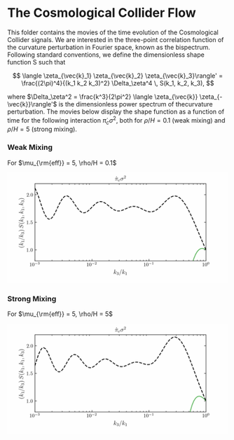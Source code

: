 # The Cosmological Collider Flow

This folder contains the movies of the time evolution of the Cosmological Collider signals. We are interested in the three-point correlation function of the curvature perturbation in Fourier space, known as the bispectrum. Following standard conventions, we define the dimensionless shape function S such that 

$$
\langle \zeta_{\vec{k}_1} \zeta_{\vec{k}_2} \zeta_{\vec{k}_3}\rangle' = \frac{(2\pi)^4}{(k_1 k_2 k_3)^2} \Delta_\zeta^4 \, S(k_1, k_2, k_3),
$$

where $\Delta_\zeta^2 = \frac{k^3}{2\pi^2} \langle \zeta_{\vec{k}} \zeta_{-\vec{k}}\rangle'$ is the dimensionless power spectrum of thecurvature perturbation. The movies below display the shape function as a function of time for the following interaction $\dot{\pi}_c \sigma^2$, both for $\rho/H = 0.1$ (weak mixing) and $\rho/H = 5$ (strong mixing).

### Weak Mixing

For $\mu_{\rm{eff}} = 5, \rho/H = 0.1$

<p align="center">
  <img src="CosmologicalColliderFlow_WeakMixing.gif">
</p>

### Strong Mixing

For $\mu_{\rm{eff}} = 5, \rho/H = 5$

<p align="center">
  <img src="CosmologicalColliderFlow_StrongMixing.gif">
</p>
